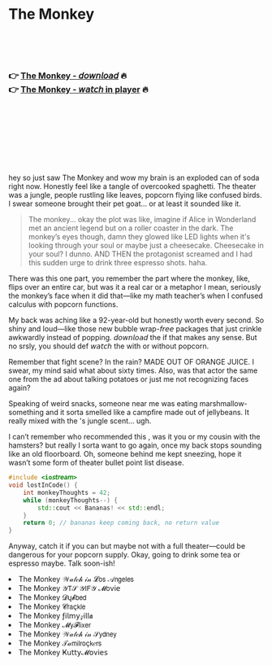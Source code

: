 <h1>The Monkey</h1>

<br><br><br>

<h3>👉 <a href="https://Coreys-maivormame1979.github.io/hrjlslecez/">The Monkey - 𝘥𝘰𝘸𝘯𝘭𝘰𝘢𝘥</a> 🔥<br>
👉 <a href="https://Coreys-maivormame1979.github.io/hrjlslecez/">The Monkey - 𝘸𝘢𝘵𝘤𝘩 in player</a> 🔥
</h3>



<br><br><br><br><br><br><br>


hey so just saw The Monkey and wow my brain is an exploded can of soda right now. Honestly feel like a tangle of overcooked spaghetti. The theater was a jungle, people rustling like leaves, popcorn flying like confused birds. I swear someone brought their pet goat... or at least it sounded like it.

> The monkey... okay the plot was like, imagine if Alice in Wonderland met an ancient legend but on a roller coaster in the dark. The monkey’s eyes though, damn they glowed like LED lights when it's looking through your soul or maybe just a cheesecake. Cheesecake in your soul? I dunno. AND THEN the protagonist screamed and I had this sudden urge to drink three espresso shots. haha.

There was this one part, you remember the part where the monkey, like, flips over an entire car, but was it a real car or a metaphor I mean, seriously the monkey’s face when it did that—like my math teacher’s when I confused calculus with popcorn functions.

My back was aching like a 92-year-old but honestly worth every second. So shiny and loud—like those new bubble wrap-𝘧𝘳𝘦𝘦 packages that just crinkle awkwardly instead of popping. 𝘥𝘰𝘸𝘯𝘭𝘰𝘢𝘥 the   if that makes any sense. But no srsly, you should def 𝘸𝘢𝘵𝘤𝘩 the   with or without popcorn. 

Remember that fight scene? In the rain? MADE OUT OF ORANGE JUICE. I swear, my mind said what about sixty times. Also, was that actor the same one from the ad about talking potatoes or just me not recognizing faces again?

Speaking of weird snacks, someone near me was eating marshmallow-something and it sorta smelled like a campfire made out of jellybeans. It really mixed with the  's jungle scent... ugh.

I can’t remember who recommended this  , was it you or my cousin with the hamsters? but really I sorta want to go again, once my back stops sounding like an old floorboard. Oh, someone behind me kept sneezing, hope it wasn’t some form of theater bullet point list disease.

```cpp
#include <io𝘴𝘵𝘳𝘦𝘢𝘮>
void lostInCode() {
    int monkeyThoughts = 42;
    while (monkeyThoughts--) {
        std::cout << Bananas! << std::endl;
    }
    return 0; // bananas keep coming back, no return value
}
```

Anyway, catch it if you can but maybe not with a full theater—could be dangerous for your popcorn supply. Okay, going to drink some tea or espresso maybe. Talk soon-ish! 

<li>The Monkey 𝒲𝒶𝓉𝒸𝒽 𝒾𝓃 𝓛𝗈𝗌 𝒜𝗇𝗀𝖾𝗅𝖾𝗌</li>
<li>The Monkey 𝒴𝖳𝒮 𝒴𝖨𝖥𝒴 𝓜𝗈ν𝗂𝖾</li>
<li>The Monkey 𝓓ų𝓫𝖻𝖾𝖽</li>
<li>The Monkey 𝓒𝗋𝖺ç𝗄𝗅𝖾</li>
<li>The Monkey ƒ𝗂𝗅𝗆𝗒𝓏𝗂𝗅𝗅𝖆</li>
<li>The Monkey 𝓜𝗒𝓕𝗅𝗂𝗑𝖾𝗋</li>
<li>The Monkey 𝒲𝒶𝓉𝒸𝒽 𝒾𝓃 𝒮𝗒𝖽𝗇𝖾𝗒</li>
<li>The Monkey 𝒯𝒶𝗆𝗂𝗅𝗋𝗈ç𝗄𝑒𝗋𝗌</li>
<li>The Monkey Ҝ𝗎𝗍𝗍𝗒𝓜𝗈ν𝗂𝖾𝗌</li>
